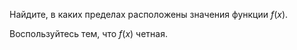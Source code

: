 Найдите, в каких пределах расположены значения функции $f(x)$.

Воспользуйтесь тем, что $f(x)$ четная.